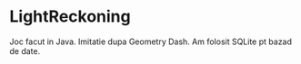 # LightReckoning

Joc facut in Java.
Imitatie dupa Geometry Dash.
Am folosit SQLite pt bazad de date.